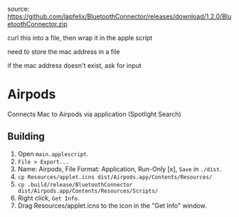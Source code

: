 source: https://github.com/lapfelix/BluetoothConnector/releases/download/1.2.0/BluetoothConnector.zip

curl this into a file, then wrap it in the apple script

need to store the mac address in a file

if the mac address doesn't exist, ask for input

# Airpods

Connects Mac to Airpods via application (Spotlight Search)

## Building

1. Open `main.applescript`.
2. `File > Export...`
3. Name: Airpods, File Format: Application, Run-Only [x], `Save` in `./dist`.
4. `cp Resources/applet.icns dist/Airpods.app/Contents/Resources/`
5. `cp .build/release/BluetoothConnector dist/Airpods.app/Contents/Resources/Scripts/`
6. Right click, `Get Info`.
7. Drag Resources/applet.icns to the icon in the "Get Info" window.
